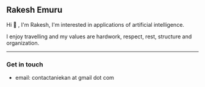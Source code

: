 ## Rakesh Emuru

Hi :wave: , I'm Rakesh, I'm interested in applications of artificial intelligence.

I enjoy travelling and my values are hardwork, respect, rest, structure and organization.

___

### Get in touch

- email: contactaniekan at gmail dot com
